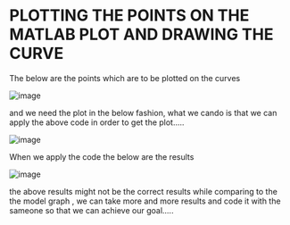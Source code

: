 # PLOTTING THE POINTS ON THE MATLAB PLOT AND DRAWING THE CURVE
The below are the points which are to be plotted on the curves 

![image](https://github.com/Madhava004/MATLAB-Code-to-plot-the-points-on-the-graph-and-then-plotting-the-pattern-of-the-given-points/assets/165052558/b23dc7d4-30fa-46b2-a83d-c06abd4ce009)

and we need the plot in the below fashion, what we cando is that we can apply the above code in order to get the plot..... 

![image](https://github.com/Madhava004/MATLAB-Code-to-plot-the-points-on-the-graph-and-then-plotting-the-pattern-of-the-given-points/assets/165052558/7190913c-1db2-4e2a-a2d4-40b16689375c)

When we apply the code the below are the results

![image](https://github.com/Madhava004/MATLAB-Code-to-plot-the-points-on-the-graph-and-then-plotting-the-pattern-of-the-given-points/assets/165052558/61f79e63-759c-4b3b-9855-78a1dcc8d24d)

the above results might not be the correct results while comparing to the the model graph , we can take more and more results and code it with the sameone so that we can achieve our goal.....
